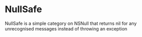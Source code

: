 NullSafe
========

NullSafe is a simple category on NSNull that returns nil for any unrecognised messages instead of throwing an exception
